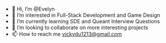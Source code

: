 - 👋 Hi, I’m @Evelyn
- 👀 I’m interested in Full-Stack Development and Game Design
- 🌱 I’m currently learning SDE and Queant Interview Questions
- 💞️ I’m looking to collaborate on more interesting projects
- 📫 How to reach me vickydu1213@gmail.com

<!---
Viiiikedy/Viiiikedy is a ✨ special ✨ repository because its `README.md` (this file) appears on your GitHub profile.
You can click the Preview link to take a look at your changes.
--->
